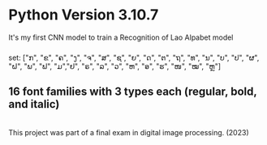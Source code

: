 # Python Version 3.10.7

It's my first CNN model to train a Recognition of Lao Alpabet model

###
set: ["ກ", "ຂ", "ຄ", "ງ", "ຈ", "ສ", "ຊ", "ຍ", "ດ", "ຕ", "ຖ", "ທ", "ນ", "ບ", "ປ", "ຜ", "ຝ", "ພ", "ຟ", "ມ","ຢ", "ຣ", "ລ", "ວ", "ຫ", "ອ", "ຮ", "ໜ", "ໝ", "ຫຼ"]

## 16 font families with 3 types each (regular, bold, and italic)

<!-- this project was created in year 3 of my education -->
<!-- This project was part of a final exam in digital image processing.-->
<br>
This project was part of a final exam in digital image processing.
(2023)

